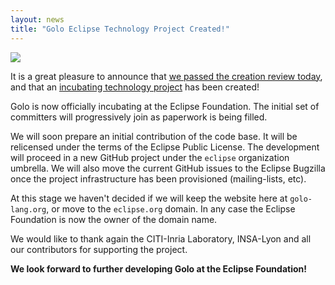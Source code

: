 ```yaml
---
layout: news
title: "Golo Eclipse Technology Project Created!"
---
```


![](https://farm6.staticflickr.com/5583/18826762445_ae3e76bfe7_c_d.jpg)

It is a great pleasure to announce that [we passed the creation review today](https://projects.eclipse.org/proposals/golo), and that an [incubating technology project](https://projects.eclipse.org/projects/technology.golo) has been
created!

Golo is now officially incubating at the Eclipse Foundation. The initial set of committers will progressively join as paperwork is being filled.

We will soon prepare an initial contribution of the code base. It will be relicensed under the terms of the Eclipse Public License. The development will proceed in a new GitHub project under the `eclipse` organization umbrella. We will also move the current GitHub issues to the Eclipse Bugzilla once the project infrastructure has been provisioned (mailing-lists, etc).

At this stage we haven't decided if we will keep the website here at `golo-lang.org`, or move to the `eclipse.org` domain. In any case the Eclipse Foundation is now the owner of the domain name.

We would like to thank again the CITI-Inria Laboratory, INSA-Lyon and all our contributors for supporting the project.

**We look forward to further developing Golo at the Eclipse Foundation!**
